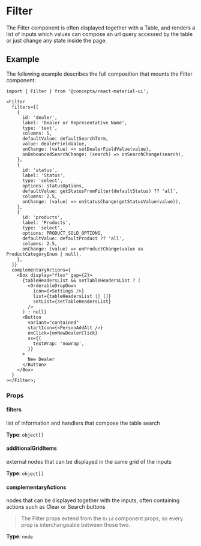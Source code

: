 # Filter

The Filter component is often displayed together with a Table, and renders a list of inputs which values can compose an url query accessed by the table or just change any state inside the page.

## Example

The following example describes the full composition that mounts the Filter component:

```tsx
import { Filter } from '@concepta/react-material-ui';

<Filter
  filters={[
    {
      id: 'dealer',
      label: 'Dealer or Representative Name',
      type: 'text',
      columns: 5,
      defaultValue: defaultSearchTerm,
      value: dealerFieldValue,
      onChange: (value) => setDealerFieldValue(value),
      onDebouncedSearchChange: (search) => onSearchChange(search),
    },
    {
      id: 'status',
      label: 'Status',
      type: 'select',
      options: statusOptions,
      defaultValue: getStatusFromFilter(defaultStatus) ?? 'all',
      columns: 2.5,
      onChange: (value) => onStatusChange(getStatusValue(value)),
    },
    {
      id: 'products',
      label: 'Products',
      type: 'select',
      options: PRODUCT_SOLD_OPTIONS,
      defaultValue: defaultProduct ?? 'all',
      columns: 2.5,
      onChange: (value) => onProductChange(value as ProductCategoryEnum | null),
    },
  ]}
  complementaryActions={
    <Box display="flex" gap={2}>
      {tableHeadersList && setTableHeadersList ? (
        <OrderableDropDown
          icon={<Settings />}
          list={tableHeadersList || []}
          setList={setTableHeadersList}
        />
      ) : null}
      <Button
        variant="contained"
        startIcon={<PersonAddAlt />}
        onClick={onNewDealerClick}
        sx={{
          textWrap: 'nowrap',
        }}
      >
        New Dealer
      </Button>
    </Box>
  }
></Filter>;
```

### Props

#### filters

list of information and handlers that compose the table search

**Type**: `object[]`

#### additionalGridItems

external nodes that can be displayed in the same grid of the inputs

**Type**: `object[]`

#### complementaryActions

nodes that can be displayed together with the inputs, often containing actions such as Clear or Search buttons

> The Filter props extend from the `Grid` component props, so every prop is interchangeable between those two.

**Type**: `node`
